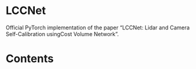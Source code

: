 # LCCNet
Official PyTorch implementation of the paper “LCCNet: Lidar and Camera Self-Calibration usingCost Volume Network”.
# Contents

